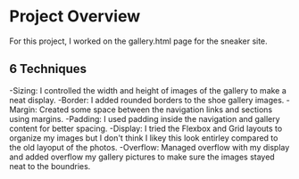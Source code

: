# Project Overview

For this project, I worked on the gallery.html page for the sneaker site.

## 6 Techniques

-Sizing: I controlled the width and height of images of the gallery to make a neat display.
-Border: I added rounded borders to the shoe gallery images.
-Margin: Created some space between the navigation links and sections using margins.
-Padding: I used padding inside the navigation and gallery content for better spacing.
-Display: I tried the Flexbox and Grid layouts to organize my images but I don't think I likey this look entirley compared to the old layoput of the photos.
-Overflow: Managed overflow with my display and added overflow my gallery pictures to make sure the images stayed neat to the boundries.
